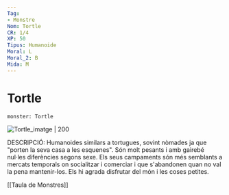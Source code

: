 ```yaml
---
Tag:
- Monstre
Nom: Tortle
CR: 1/4
XP: 50
Tipus: Humanoide
Moral: L
Moral_2: B
Mida: M
---
```

# Tortle

```statblock
monster: Tortle
```

![Tortle_imatge | 200](https://static.wikia.nocookie.net/forgottenrealms/images/7/72/Tortle-5e.png/revision/latest?cb&#x3D;20170928140158)

DESCRIPCIÓ: 
Humanoides similars a tortugues, sovint nòmades ja que "porten la seva casa a les esquenes". Són molt pesants i amb gairebé nul·les diferències segons sexe. Els seus campaments són més semblants a mercats temporals on socialitzar i comerciar i que s'abandonen quan no val la pena mantenir-los. Els hi agrada disfrutar del món i les coses petites.

[[Taula de Monstres]]